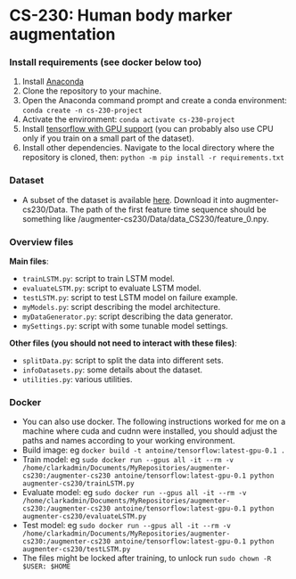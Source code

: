 # CS-230: Human body marker augmentation

### Install requirements (see docker below too)
1. Install [Anaconda](https://www.anaconda.com/)
2. Clone the repository to your machine.
3. Open the Anaconda command prompt and create a conda environment: `conda create -n cs-230-project`
4. Activate the environment: `conda activate cs-230-project`
5. Install [tensorflow with GPU support](https://www.tensorflow.org/install/pip) (you can probably also use CPU only if you train on a small part of the dataset).
6. Install other dependencies. Navigate to the local directory where the repository is cloned, then: `python -m pip install -r requirements.txt`

### Dataset
- A subset of the dataset is available [here](https://drive.google.com/file/d/1zstU911Jc9_Y692pjhk8smBwRnOh5hr1/view?usp=sharing). Download it into augmenter-cs230/Data. The path of the first feature time sequence should be something like /augmenter-cs230/Data/data_CS230/feature_0.npy.

### Overview files
**Main files**:
- `trainLSTM.py`: script to train LSTM model.
- `evaluateLSTM.py`: script to evaluate LSTM model.
- `testLSTM.py`: script to test LSTM model on failure example.
- `myModels.py`: script describing the model architecture.
- `myDataGenerator.py`: script describing the data generator.
- `mySettings.py`: script with some tunable model settings.

**Other files (you should not need to interact with these files)**:
- `splitData.py`: script to split the data into different sets.
- `infoDatasets.py`: some details about the dataset.
- `utilities.py`: various utilities.

### Docker
- You can also use docker. The following instructions worked for me on a machine where cuda and cudnn were installed, you should adjust the paths and names according to your working environment.
- Build image: eg `docker build -t antoine/tensorflow:latest-gpu-0.1 .`
- Train model: eg `sudo docker run --gpus all -it --rm -v /home/clarkadmin/Documents/MyRepositories/augmenter-cs230:/augmenter-cs230 antoine/tensorflow:latest-gpu-0.1 python augmenter-cs230/trainLSTM.py`
- Evaluate model: eg `sudo docker run --gpus all -it --rm -v /home/clarkadmin/Documents/MyRepositories/augmenter-cs230:/augmenter-cs230 antoine/tensorflow:latest-gpu-0.1 python augmenter-cs230/evaluateLSTM.py`
- Test model: eg `sudo docker run --gpus all -it --rm -v /home/clarkadmin/Documents/MyRepositories/augmenter-cs230:/augmenter-cs230 antoine/tensorflow:latest-gpu-0.1 python augmenter-cs230/testLSTM.py`
- The files might be locked after training, to unlock run `sudo chown -R $USER: $HOME`
